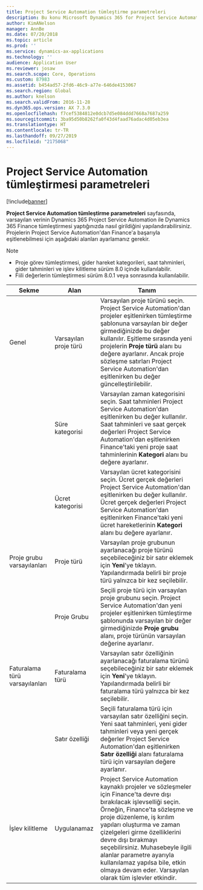 ```yaml
---
title: Project Service Automation tümleştirme parametreleri
description: Bu konu Microsoft Dynamics 365 for Project Service Automation ile Microsoft Dynamics 365 Finance tümleştirdiğinizde varsayılan verinin nasıl girileceğini açıklar.
author: KimANelson
manager: AnnBe
ms.date: 07/20/2018
ms.topic: article
ms.prod: ''
ms.service: dynamics-ax-applications
ms.technology: ''
audience: Application User
ms.reviewer: josaw
ms.search.scope: Core, Operations
ms.custom: 87983
ms.assetid: b454ad57-2fd6-46c9-a77e-646de4153067
ms.search.region: Global
ms.author: knelson
ms.search.validFrom: 2016-11-28
ms.dyn365.ops.version: AX 7.3.0
ms.openlocfilehash: f7cef5384812e0dcb7d5e084ddd7668a7687a259
ms.sourcegitcommit: 3ba95d50b8262fa0f43d4faad76adac4d05eb3ea
ms.translationtype: HT
ms.contentlocale: tr-TR
ms.lasthandoff: 09/27/2019
ms.locfileid: "2175068"
---
```

# <a name="project-service-automation-integration-parameters"></a>Project Service Automation tümleştirmesi parametreleri

[!include[banner](../includes/banner.md)]

**Project Service Automation tümleştirme parametreleri** sayfasında, varsayılan verinin Dynamics 365 Project Service Automation ile Dynamics 365 Finance tümleştirmesi yaptığınızda nasıl girildiğini yapılandırabilirsiniz. Projelerin Project Service Automation'dan Finance'a başarıyla eşitlenebilmesi için aşağıdaki alanları ayarlamanız gerekir.

> [!NOTE]
> - Proje görev tümleştirmesi, gider hareket kategorileri, saat tahminleri, gider tahminleri ve işlev kilitleme sürüm 8.0 içinde kullanılabilir.
> - Fiili değerlerin tümleştirmesi sürüm 8.0.1 veya sonrasında kullanılabilir.


| Sekme                    | Alan                | Tanım |
|------------------------|----------------------|-------------|
| Genel                | Varsayılan proje türü | Varsayılan proje türünü seçin. Project Service Automation'dan projeler eşitlenirken tümleştirme şablonuna varsayılan bir değer girmediğinizde bu değer kullanılır. Eşitleme sırasında yeni projelerin **Proje türü** alanı bu değere ayarlanır. Ancak proje sözleşme satırları Project Service Automation'dan eşitlenirken bu değer güncelleştirilebilir. |
|                        | Süre kategorisi        | Varsayılan zaman kategorisini seçin. Saat tahminleri Project Service Automation'dan eşitlenirken bu değer kullanılır. Saat tahminleri ve saat gerçek değerleri Project Service Automation'dan eşitlenirken Finance'taki yeni proje saat tahminlerinin **Kategori** alanı bu değere ayarlanır. |
|                        | Ücret kategorisi         | Varsayılan ücret kategorisini seçin. Ücret gerçek değerleri Project Service Automation'dan eşitlenirken bu değer kullanılır. Ücret gerçek değerleri Project Service Automation'dan eşitlenirken Finance'taki yeni ücret hareketlerinin **Kategori** alanı bu değere ayarlanır. |
| Proje grubu varsayılanları | Proje türü         | Varsayılan proje grubunun ayarlanacağı proje türünü seçebileceğiniz bir satır eklemek için **Yeni**'ye tıklayın. Yapılandırmada belirli bir proje türü yalnızca bir kez seçilebilir. |
|                        | Proje Grubu        | Seçili proje türü için varsayılan proje grubunu seçin. Project Service Automation'dan yeni projeler eşitlenirken tümleştirme şablonunda varsayılan bir değer girmediğinizde **Proje grubu** alanı, proje türünün varsayılan değerine ayarlanır. |
| Faturalama türü varsayılanları  | Faturalama türü         | Varsayılan satır özelliğinin ayarlanacağı faturalama türünü seçebileceğiniz bir satır eklemek için **Yeni**'ye tıklayın. Yapılandırmada belirli bir faturalama türü yalnızca bir kez seçilebilir. |
|                        | Satır özelliği        | Seçili faturalama türü için varsayılan satır özelliğini seçin. Yeni saat tahminleri, yeni gider tahminleri veya yeni gerçek değerler Project Service Automation'dan eşitlenirken **Satır özelliği** alanı faturalama türü için varsayılan değere ayarlanır. |
| İşlev kilitleme  | Uygulanamaz       | Project Service Automation kaynaklı projeler ve sözleşmeler için Finance'ta devre dışı bırakılacak işlevselliği seçin. Örneğin, Finance'ta sözleşme ve proje düzenleme, iş kırılım yapıları oluşturma ve zaman çizelgeleri girme özelliklerini devre dışı bırakmayı seçebilirsiniz. Muhasebeyle ilgili alanlar parametre ayarıyla kullanılamaz yapılsa bile, etkin olmaya devam eder. Varsayılan olarak tüm işlevler etkindir. |

